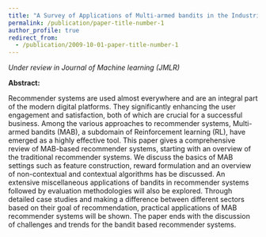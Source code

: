 ```yaml
---
title: "A Survey of Applications of Multi-armed bandits in the Industrial Recommender Systems"
permalink: /publication/paper-title-number-1
author_profile: true
redirect_from:
  - /publication/2009-10-01-paper-title-number-1
---
```


*Under review in Journal of Machine learning (JMLR)*

**Abstract:** 

Recommender systems are used almost everywhere and are an integral part of the modern digital platforms. They significantly enhancing the user engagement and satisfaction, both of which are crucial for a successful business. Among the various approaches to recommender systems, Multi-armed bandits (MAB), a subdomain of Reinforcement learning (RL), have emerged as a highly effective tool. This paper gives a comprehensive review of MAB-based recommender systems, starting with an overview of the traditional recommender systems. We discuss the basics of MAB settings such as feature construction, reward formulation and an overview of non-contextual and contextual algorithms has be discussed. An extensive miscellaneous applications of bandits in recommender systems followed by evaluation methodologies will also be explored. Through detailed case studies and making a difference between different sectors based on their goal of recommendation, practical applications of MAB recommender systems will be shown. The paper ends with the discussion of challenges and trends for the bandit based recommender systems.

